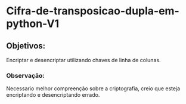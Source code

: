 # Cifra-de-transposicao-dupla-em-python-V1

## Objetivos:

Encriptar e desencriptar utilizando chaves de linha de colunas.

### Observação:
Necessario melhor compreenção sobre a criptografia, creio que esteja encriptando e desencriptando errado.

